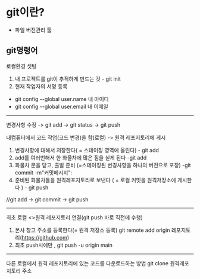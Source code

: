 # git이란?
- 파일 버전관리 툴

##  git명령어
로컬환경 셋팅
1. 내 프로젝트를 git이 추적하게 만드는 것 - git init
2. 현재 작업자의 서명 등록
- git config --global user.name 내 아이디
- git config --global user.email 내 이메일
---
변경사항 수정 -> git add -> git status -> git push

내컴퓨터에서 코드 작업(코드 변경)을 함(로컬) -> 원격 레포지토리에 게시
1. 변경사항에 대해서 저장한다( = 스테이징 영역에 올린다)  - git add
2. add를 여러번해서 한 화물차에 많은 짐을 싣게 된다 -git add
3. 화물차 문을 닫고, 출발 준비 (=스테이징된 변경사항을 하나의 버전으로 포장) -git commit -m"커밋메시지":
4. 준비된 화물차들을 원격레포지토리로 보낸다 ( = 로컬 커밋을 원격저장소에 게시한다 ) - git push

//git add -> git commit -> git push

---
최초 로컬 <>원격 레포지토리 연결(git push 바로 직전에 수행)

1. 본사 창고 주소를 등록한다(= 원격 저장소 등록)
git remote add origin 레포지토리(https://github.com)
2. 최초 push시에만 , git push -u origin main

---
다른 로컬에서 원격 레포지토리에 있는 코드를 다운로드하는 방법
git clone 원격레포지토리 주소



